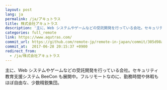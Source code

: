 ```yaml
---
layout: post
lang: ja
permalink: /ja/アキュトラス
title: 株式会社アキュトラス
description: '主に、Web システムやゲームなどの受託開発を行っている会社。セキュリティ教育支援システム BeeCon も展開中。フルリモートなのに、勤務時間や休暇もほぼ自由な、少数精鋭集団。'
categories: full_remote
link: https://www.aqutras.com/
commit_url: https://github.com/remote-jp/remote-in-japan/commit/305d98aa0152bd17377cc1e939ffed895d5a4caa
commit_at:  2017-06-28 20:15:37 +0900
redirect_from:
  - /ja/株式会社アキュトラス
---
```


<p>主に、Web システムやゲームなどの受託開発を行っている会社。セキュリティ教育支援システム BeeCon も展開中。フルリモートなのに、勤務時間や休暇もほぼ自由な、少数精鋭集団。</p>
